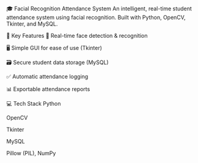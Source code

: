 🎓 Facial Recognition Attendance System
An intelligent, real-time student attendance system using facial recognition. Built with Python, OpenCV, Tkinter, and MySQL.

🚀 Key Features
📸 Real-time face detection & recognition

🖥️ Simple GUI for ease of use (Tkinter)

🗃️ Secure student data storage (MySQL)

✅ Automatic attendance logging

📊 Exportable attendance reports

💻 Tech Stack
Python

OpenCV

Tkinter

MySQL

Pillow (PIL), NumPy

